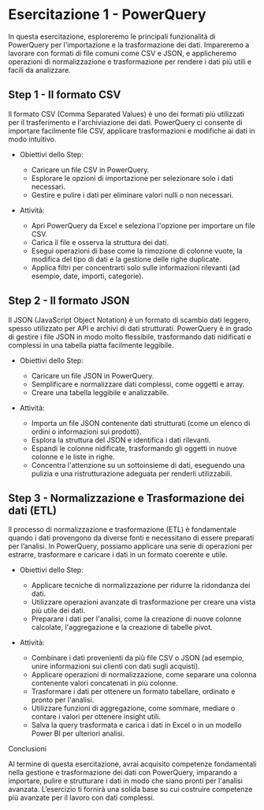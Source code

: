 # Esercitazione 1 - PowerQuery

In questa esercitazione, esploreremo le principali funzionalità di PowerQuery per l'importazione e la trasformazione dei dati. Impareremo a lavorare con formati di file comuni come CSV e JSON, e applicheremo operazioni di normalizzazione e trasformazione per rendere i dati più utili e facili da analizzare.

## Step 1 - Il formato CSV

Il formato CSV (Comma Separated Values) è uno dei formati più utilizzati per il trasferimento e l'archiviazione dei dati. PowerQuery ci consente di importare facilmente file CSV, applicare trasformazioni e modifiche ai dati in modo intuitivo.

* Obiettivi dello Step:

    * Caricare un file CSV in PowerQuery.
    * Esplorare le opzioni di importazione per selezionare solo i dati necessari.
    * Gestire e pulire i dati per eliminare valori nulli o non necessari.

* Attività:

    * Apri PowerQuery da Excel e seleziona l'opzione per importare un file CSV.
    * Carica il file e osserva la struttura dei dati.
    * Esegui operazioni di base come la rimozione di colonne vuote, la modifica del tipo di dati e la gestione delle righe duplicate.
    * Applica filtri per concentrarti solo sulle informazioni rilevanti (ad esempio, date, importi, categorie).

## Step 2 - Il formato JSON

Il JSON (JavaScript Object Notation) è un formato di scambio dati leggero, spesso utilizzato per API e archivi di dati strutturati. PowerQuery è in grado di gestire i file JSON in modo molto flessibile, trasformando dati nidificati e complessi in una tabella piatta facilmente leggibile.

* Obiettivi dello Step:

    * Caricare un file JSON in PowerQuery.
    * Semplificare e normalizzare dati complessi, come oggetti e array.
    * Creare una tabella leggibile e analizzabile.

* Attività:

    * Importa un file JSON contenente dati strutturati (come un elenco di ordini o informazioni sui prodotti).
    * Esplora la struttura del JSON e identifica i dati rilevanti.
    * Espandi le colonne nidificate, trasformando gli oggetti in nuove colonne e le liste in righe.
    * Concentra l'attenzione su un sottoinsieme di dati, eseguendo una pulizia e una ristrutturazione adeguata per renderli utilizzabili.

## Step 3 - Normalizzazione e Trasformazione dei dati (ETL)

Il processo di normalizzazione e trasformazione (ETL) è fondamentale quando i dati provengono da diverse fonti e necessitano di essere preparati per l’analisi. In PowerQuery, possiamo applicare una serie di operazioni per estrarre, trasformare e caricare i dati in un formato coerente e utile.

* Obiettivi dello Step:

    * Applicare tecniche di normalizzazione per ridurre la ridondanza dei dati.
    * Utilizzare operazioni avanzate di trasformazione per creare una vista più utile dei dati.
    * Preparare i dati per l'analisi, come la creazione di nuove colonne calcolate, l'aggregazione e la creazione di tabelle pivot.

* Attività:

    * Combinare i dati provenienti da più file CSV o JSON (ad esempio, unire informazioni sui clienti con dati sugli acquisti).
    * Applicare operazioni di normalizzazione, come separare una colonna contenente valori concatenati in più colonne.
    * Trasformare i dati per ottenere un formato tabellare, ordinato e pronto per l'analisi.
    * Utilizzare funzioni di aggregazione, come sommare, mediare o contare i valori per ottenere insight utili.
    * Salva la query trasformata e carica i dati in Excel o in un modello Power BI per ulteriori analisi.

Conclusioni

Al termine di questa esercitazione, avrai acquisito competenze fondamentali nella gestione e trasformazione dei dati con PowerQuery, imparando a importare, pulire e strutturare i dati in modo che siano pronti per l'analisi avanzata. L’esercizio ti fornirà una solida base su cui costruire competenze più avanzate per il lavoro con dati complessi.
